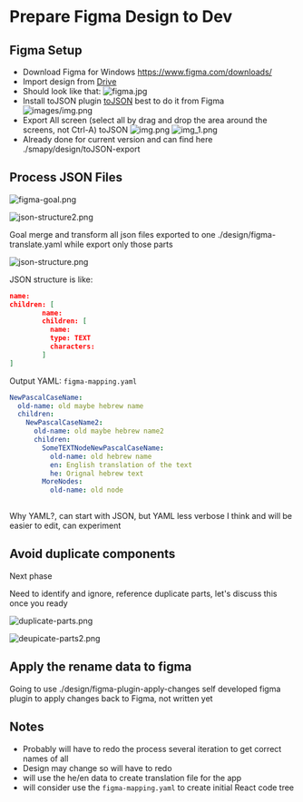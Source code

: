 # Prepare Figma Design to Dev

## Figma Setup

- Download Figma for Windows  https://www.figma.com/downloads/
- Import design from [Drive](https://drive.google.com/file/d/1lomL9S70sjcSZALKDyakM6jcqg4_J9Ld/view?usp=sharing)
- Should look like that:
![figma.jpg](images%2Ffigma.jpg)
- Install toJSON plugin [toJSON](https://www.figma.com/community/plugin/1070707193730369068/toJSON) best to do it from Figma
![images/img.png](images/install-figma-plugin.png)
- Export All screen (select all by drag and drop the area around the screens, not Ctrl-A) toJSON
![img.png](images/img.png)
![img_1.png](images/img_1.png)
- Already done for current version and can find here ./smapy/design/toJSON-export 

## Process JSON Files

![figma-goal.png](images/figma-goal.png)

![json-structure2.png](images/json-structure2.png)

Goal merge and transform all json files exported to one ./design/figma-translate.yaml while export only those parts

![json-structure.png](images/json-structure.png)

JSON structure is like:
```json
name:
children: [
        name:
        children: [
          name:
          type: TEXT
          characters: 
        ]     
]
```

Output YAML: `figma-mapping.yaml`
```yaml
NewPascalCaseName:
  old-name: old maybe hebrew name
  children:
    NewPascalCaseName2:
      old-name: old maybe hebrew name2
      children: 
        SomeTEXTNodeNewPascalCaseName:
          old-name: old hebrew name
          en: English translation of the text
          he: Orignal hebrew text
        MoreNodes:
          old-name: old node
        
```

Why YAML?, can start with JSON, but YAML less verbose I think and will be easier to edit, can experiment

## Avoid duplicate components

Next phase

Need to identify and ignore, reference duplicate parts, let's discuss this once you ready

![duplicate-parts.png](images/duplicate-parts.png)

![deupicate-parts2.png](images/deupicate-parts2.png)
    
## Apply the rename data to figma

Going to use ./design/figma-plugin-apply-changes 
self developed figma plugin to apply changes back to Figma, 
not written yet

## Notes

- Probably will have to redo the process several iteration to get correct names of all
- Design may change so will have to redo
- will use the he/en data to create translation file for the app
- will consider use the `figma-mapping.yaml` to create initial React code tree
